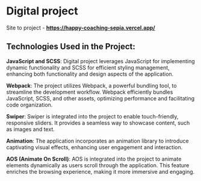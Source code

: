 # Digital project
Site to project - **https://happy-coaching-sepia.vercel.app/**

## Technologies Used in the Project:

**JavaScript and SCSS**: Digital project leverages JavaScript for implementing dynamic functionality and SCSS for efficient styling management, enhancing both functionality and design aspects of the application.

**Webpack**: The project utilizes Webpack, a powerful bundling tool, to streamline the development workflow. Webpack efficiently bundles JavaScript, SCSS, and other assets, optimizing performance and facilitating code organization.

**Swiper**: Swiper is integrated into the project to enable touch-friendly, responsive sliders. It provides a seamless way to showcase content, such as images and text.

**Animation**: The application incorporates an animation library to introduce captivating visual effects, enhancing user engagement and interaction.

**AOS (Animate On Scroll)**: AOS is integrated into the project to animate elements dynamically as users scroll through the application. This feature enriches the browsing experience, making it more immersive and engaging.
